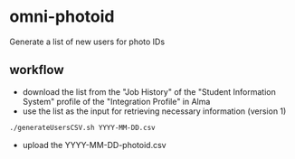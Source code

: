 # omni-photoid
Generate a list of new users for photo IDs

## workflow
 - download the list from the "Job History" of the "Student Information System" profile of the "Integration Profile" in Alma
 - use the list as the input for retrieving necessary information (version 1)
 ```bash
 ./generateUsersCSV.sh YYYY-MM-DD.csv 
 ```
  - upload the YYYY-MM-DD-photoid.csv 
  
